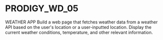 # PRODIGY_WD_05
WEATHER APP
Build a web page that fetches weather data from a weather API based on the user's location or a user-inputted location. Display the current weather conditions, temperature, and other relevant information.

